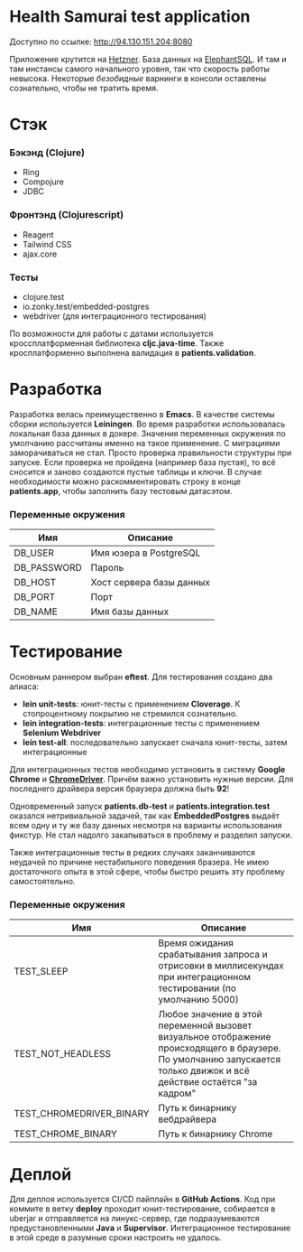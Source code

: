 # Health Samurai test application

Доступно по ссылке: http://94.130.151.204:8080

Приложение крутится на [Hetzner](https://www.hetzner.com). База данных на [ElephantSQL](https://www.elephantsql.com). И там и там инстансы самого начального уровня, так что скорость работы невысока. Некоторые _безобидные_ варнинги в консоли оставлены сознательно, чтобы не тратить время.

# Стэк
### Бэкэнд (Clojure)
- Ring
- Compojure
- JDBC
### Фронтэнд (Clojurescript)
- Reagent
- Tailwind CSS
- ajax.core
### Тесты
- clojure.test
- io.zonky.test/embedded-postgres 
- webdriver (для интеграционного тестирования)

По возможности для работы с датами используется кроссплатформенная библиотека **cljc.java-time**. Также кросплатформенно выполнена валидация в **patients.validation**.

# Разработка
Разработка велась преимущественно в **Emacs**. В качестве системы сборки используется **Leiningen**. Во время разработки использовалась локальная база данных в докере. Значения переменных окружения по умолчанию рассчитаны именно на такое применение. С миграциями заморачиваться не стал. Просто проверка правильности структуры при запуске. Если проверка не пройдена (например база пустая), то всё сносится и заново создаются пустые таблицы и ключи. В случае необходимости можно раскомментировать строку в конце **patients.app**, чтобы заполнить базу тестовым датасэтом.

### Переменные окружения
|Имя|Описание|
|----|------|
|DB_USER|Имя юзера в PostgreSQL|
|DB_PASSWORD|Пароль|
|DB_HOST|Хост сервера базы данных|
|DB_PORT|Порт|
|DB_NAME|Имя базы данных|

# Тестирование
Основным раннером выбран **eftest**. Для тестирования создано два алиаса:
- **lein unit-tests**: юнит-тесты с применением **Cloverage**. К стопроцентному покрытию не стремился сознательно.
- **lein integration-tests**: интеграционные тесты с применением **Selenium Webdriver**
- **lein test-all**: последовательно запускает сначала юнит-тесты, затем интеграционные

Для интеграционных тестов необходимо установить в систему **Google Chrome** и [**ChromeDriver**](https://chromedriver.chromium.org). Причём важно установить нужные версии. Для последнего драйвера версия браузера должна быть **92**!

Одновременный запуск **patients.db-test** и **patients.integration.test** оказался нетривиальной задачей, так как **EmbeddedPostgres** выдаёт всем одну и ту же базу данных несмотря на варианты использования фикстур. Не стал надолго закапываться в проблему и разделил запуски.

Также интеграционные тесты в редких случаях заканчиваются неудачей по причине нестабильного поведения бразера. Не имею достаточного опыта в этой сфере, чтобы быстро решить эту проблему самостоятельно.

### Переменные окружения
|Имя|Описание|
|----|------|
|TEST_SLEEP|Время ожидания срабатывания запроса и отрисовки в миллисекундах при интеграционном тестировании (по умолчанию 5000)|
|TEST_NOT_HEADLESS|Любое значение в этой переменной вызовет визуальное отображение происходящего в браузере. По умолчанию запускается только движок и всё действие остаётся "за кадром"|
|TEST_CHROMEDRIVER_BINARY|Путь к бинарнику вебдрайвера|
|TEST_CHROME_BINARY|Путь к бинарнику Chrome|

# Деплой
Для деплоя используется CI/CD пайплайн в **GitHub Actions**. Код при коммите в ветку **deploy** проходит юнит-тестирование, собирается в uberjar и отправляется на линукс-сервер, где подразумеваются предустановленными **Java** и **Supervisor**. Интеграционное тестирование в этой среде в разумные сроки настроить не удалось.
